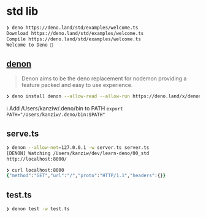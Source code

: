 # std lib

```zsh
❯ deno https://deno.land/std/examples/welcome.ts
Download https://deno.land/std/examples/welcome.ts
Compile https://deno.land/std/examples/welcome.ts
Welcome to Deno 🦕
```

## [denon](https://deno.land/x/denon/)
> Denon aims to be the deno replacement for nodemon providing a feature packed and easy to use experience.

```zsh
❯ deno install denon --allow-read --allow-run https://deno.land/x/denon/denon.ts
```

ℹ️  Add /Users/kanziw/.deno/bin to PATH
`export PATH="/Users/kanziw/.deno/bin:$PATH"`


## serve.ts

```zsh
❯ denon --allow-net=127.0.0.1 -w server.ts server.ts
[DENON] Watching /Users/kanziw/dev/learn-deno/00_std
http://localhost:8000/

❯ curl localhost:8000
{"method":"GET","url":"/","proto":"HTTP/1.1","headers":{}}
```

## test.ts

```zsh
❯ denon test -w test.ts
```
